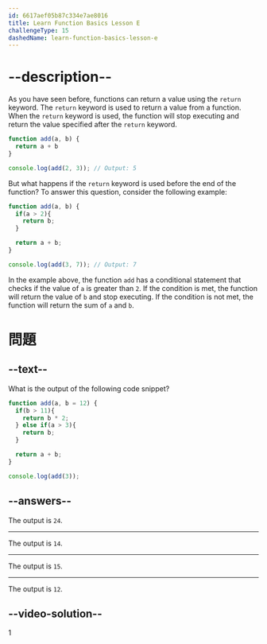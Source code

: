 ```yaml
---
id: 6617aef05b87c334e7ae8016
title: Learn Function Basics Lesson E
challengeType: 15
dashedName: learn-function-basics-lesson-e
---
```


# --description--

As you have seen before, functions can return a value using the `return` keyword. The `return` keyword is used to return a value from a function. When the `return` keyword is used, the function will stop executing and return the value specified after the `return` keyword.

```js
function add(a, b) {
  return a + b
}

console.log(add(2, 3)); // Output: 5
```

But what happens if the `return` keyword is used before the end of the function? To answer this question, consider the following example:

```js
function add(a, b) {
  if(a > 2){
    return b;
  }

  return a + b;
}

console.log(add(3, 7)); // Output: 7
```

In the example above, the function `add` has a conditional statement that checks if the value of `a` is greater than `2`. If the condition is met, the function will return the value of `b` and stop executing. If the condition is not met, the function will return the sum of `a` and `b`.

# 問題

## --text--

What is the output of the following code snippet?

```js
function add(a, b = 12) {
  if(b > 11){
    return b * 2;
  } else if(a > 3){
    return b;
  }

  return a + b;
}

console.log(add(3));
```

## --answers--

The output is `24`.

---

The output is `14`.

---

The output is `15`.

---

The output is `12`.

## --video-solution--

1
